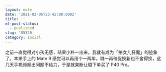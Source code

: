 ```yaml
---
layout: note
date: '2021-02-05T23:42:00.000Z'
title: ''
mf-post-status:
  - published
slug: '85320'
category: social
---
```

之前一直觉得对小孩无感，结果小朴一出来，我就有成为「拍女儿狂魔」的迹象了。本来手上的 Mate 9 感觉可以再用个一两年，璐一再催促换新也不舍得换，这几天手机频频出问题不给力，于是就果断让璐下单买了 P40 Pro。
